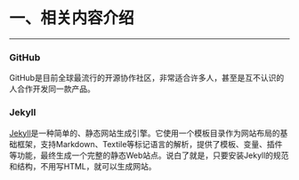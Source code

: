 一、相关内容介绍
================
----

### GitHub

GitHub是目前全球最流行的开源协作社区，非常适合许多人，甚至是互不认识的人合作开发同一款产品。   

### Jekyll

[Jekyll](http://jekyll.bootcss.com/)是一种简单的、静态网站生成引擎。它使用一个模板目录作为网站布局的基础框架，支持Markdown、Textile等标记语言的解析，提供了模板、变量、插件等功能，最终生成一个完整的静态Web站点。说白了就是，只要安装Jekyll的规范和结构，不用写HTML，就可以生成网站。